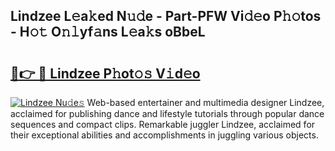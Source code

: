 ## Lindzee L𝚎a𝚔ed N𝚞𝚍e - Part-PFW Vi𝚍𝚎o P𝚑𝚘tos - H𝚘𝚝 O𝚗𝚕yf𝚊ns L𝚎a𝚔s oBbeL

# <h2><a href="http://kfchx0.oniu.top/?m=Lindzee">🔗👉 🔴 Lindzee P𝚑ot𝚘𝚜 V𝚒d𝚎o</a></h2>

[![Lindzee Nu𝚍e𝚜](https://i.imgur.com/0qMVB7G.gif)](http://kfchx0.oniu.top/?m=Lindzee)
Web-based entertainer and multimedia designer Lindzee, acclaimed for publishing dance and lifestyle tutorials through popular dance sequences and compact clips. Remarkable juggler Lindzee, acclaimed for their exceptional abilities and accomplishments in juggling various objects.  
